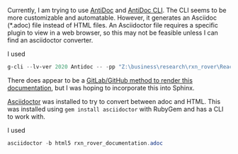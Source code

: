 Currently, I am trying to use [AntiDoc](https://gitlab.com/wovalab/open-source/labview-doc-generator) and [AntiDoc CLI](https://gitlab.com/wovalab/open-source/cli-for-antidoc). The CLI seems to be more customizable and automatable. However, it generates an Asciidoc (\*.adoc) file instead of HTML files. An Asciidoctor file requires a specific plugin to view in a web browser, so this may not be feasible unless I can find an asciidoctor converter.

I used
```PowerShell
g-cli --lv-ver 2020 Antidoc -- -pp "Z:\business\research\rxn_rover\Reaction Rover\Reaction Rover.lvproj" -t "Reaction Rover Documentation" -out "Z:\business\research\rxn_rover\Reaction Rover\documentation\functions\rxn_rover_documentation.adoc"
```

There does appear to be a [GitLab/GitHub method to render this documentation](https://gitlab.com/wovalab/open-source/labview-project-documentation-with-antidoc-demo), but I was hoping to incorporate this into Sphinx.

[Asciidoctor](https://docs.asciidoctor.org/asciidoctor/latest/install/) was installed to try to convert between adoc and HTML. This was installed using `gem install asciidoctor` with RubyGem and has a CLI to work with. 

I used
```PowerShell
asciidoctor -b html5 rxn_rover_documentation.adoc
```
